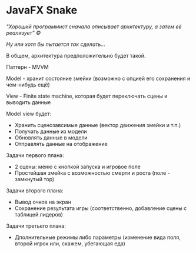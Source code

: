 # JavaFX Snake
*"Хороший программист сначала описывает архитектуру, а затем её реализует" ©️*

*Ну или хотя бы пытается так сделать...*

В общем, архитектура предположительно будет такой.

Паттерн - MVVM

Model - хранит состояние змейки (возможно с опцией его сохранения и чем-нибудь ещё)

View - Finite state machine, которая будет переключать сцены и выводить данные

Model view будет:
- Хранить сценозавсимые данные (вектор движения змейки и т.п.)
- Получать данные из модели
- Обновлять данные в модели
- Отправлять данные на отображение

Задачи первого плана:
- 2 сцены: меню с кнопкой запуска и игровое поле
- Простейшая змейка с возможностью смерти и роста (поле - замкнутый тор)

Задачи второго плана:
- Вывод очков на экран
- Сохранение результата игры (соответственно, добавление сцены с таблицей лидеров)

Задачи третьего плана:
- Дполнительные режимы либо параметры (изменение вида поля, второй игрок или, скажем, убегающая еда)